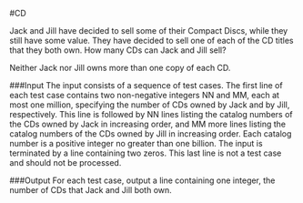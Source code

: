 #CD

Jack and Jill have decided to sell some of their Compact Discs, while they still have some value. They have decided to sell one of each of the CD titles that they both own. How many CDs can Jack and Jill sell?

Neither Jack nor Jill owns more than one copy of each CD.

###Input
The input consists of a sequence of test cases. The first line of each test case contains two non-negative integers NN and MM, each at most one million, specifying the number of CDs owned by Jack and by Jill, respectively. This line is followed by NN lines listing the catalog numbers of the CDs owned by Jack in increasing order, and MM more lines listing the catalog numbers of the CDs owned by Jill in increasing order. Each catalog number is a positive integer no greater than one billion. The input is terminated by a line containing two zeros. This last line is not a test case and should not be processed.

###Output
For each test case, output a line containing one integer, the number of CDs that Jack and Jill both own.
